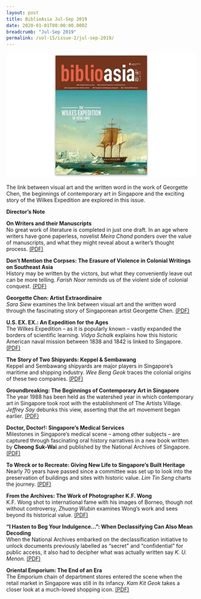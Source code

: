 ```yaml
---
layout: post
title: BiblioAsia Jul-Sep 2019
date: 2020-01-01T00:00:00.000Z
breadcrumb: "Jul-Sep 2019"
permalink: /vol-15/issue-2/jul-sep-2019/
---
```


<img src="/images/Vol-15-issue-2/vol15_iss2.jpg">

The link between visual art and the written word in the work of Georgette Chen, the beginnings of contemporary art in Singapore and the exciting story of the Wilkes Expedition are explored in this issue.

**Director’s Note**
 
**On Writers and their Manuscripts**<br>
No great work of literature is completed in just one draft. In an age where writers have gone paperless, novelist *Meira Chand* ponders over the value of manuscripts, and what they might reveal about a writer’s thought process.  [(PDF)](/files/past-issues/pdf/vol-15/v15-issue2_Writers.pdf)
 
**Don’t Mention the Corpses: The Erasure of Violence in Colonial Writings on Southeast Asia**<br>
History may be written by the victors, but what they conveniently leave out can be more telling. *Farish Noor* reminds us of the violent side of colonial conquest.  [(PDF)](/files/past-issues/pdf/vol-15/v15-issue2_Corpses.pdf)
 
**Georgette Chen: Artist Extraordinaire**<br>
*Sara Siew* examines the link between visual art and the written word through the fascinating story of Singaporean artist Georgette Chen.  [(PDF)](/files/past-issues/pdf/vol-15/v15-issue2_Georgette.pdf)
 
**U.S. EX. EX.: An Expedition for the Ages**<br>
The Wilkes Expedition – as it is popularly known – vastly expanded the borders of scientific learning. *Vidya Schalk* explains how this historic American naval mission between 1838 and 1842 is linked to Singapore.  [(PDF)](/files/past-issues/pdf/vol-15/v15-issue2_US.pdf)
 
**The Story of Two Shipyards: Keppel & Sembawang**<br>
Keppel and Sembawang shipyards are major players in Singapore’s maritime and shipping industry. *Wee Beng Geok* traces the colonial origins of these two companies.  [(PDF)](/files/past-issues/pdf/vol-15/v15-issue2_Shipyards.pdf)
 
**Groundbreaking: The Beginnings of Contemporary Art in Singapore**<br>
The year 1988 has been held as the watershed year in which contemporary art in Singapore took root with the establishment of The Artists Village. *Jeffrey Say* debunks this view, asserting that the art movement began earlier.  [(PDF)](/files/past-issues/pdf/vol-15/v15-issue2_Groundbreaking.pdf)
 
**Doctor, Doctor!: Singapore’s Medical Services**<br>
Milestones in Singapore’s medical scene – among other subjects – are captured through fascinating oral history narratives in a new book written by **Cheong Suk-Wai** and published by the National Archives of Singapore.  [(PDF)](/files/past-issues/pdf/vol-15/v15-issue2_Doctor.pdf)
 
**To Wreck or to Recreate: Giving New Life to Singapore’s Built Heritage**<br>
Nearly 70 years have passed since a committee was set up to look into the preservation of buildings and sites with historic value. *Lim Tin Seng* charts the journey.  [(PDF)](/files/past-issues/pdf/vol-15/v15-issue2_Recreate.pdf)
 
**From the Archives: The Work of Photographer K.F. Wong**<br>
K.F. Wong shot to international fame with his images of Borneo, though not without controversy, *Zhuang Wubin* examines Wong’s work and sees beyond its historical value.  [(PDF)](/files/past-issues/pdf/vol-15/v15-issue2_KFWong.pdf)
 
**“I Hasten to Beg Your Indulgence…”: When Declassifying Can Also Mean Decoding**<br>
When the National Archives embarked on the declassification initiative to unlock documents previously labelled as “secret” and “confidential” for public access, it also had to decipher what was actually written say *K. U. Menon.*  [(PDF)](/files/past-issues/pdf/vol-15/v15-issue2_Beg.pdf)
 
**Oriental Emporium: The End of an Era**<br>
The Emporium chain of department stores entered the scene when the retail market in Singapore was still in its infancy. *Kam Kit Geok* takes a closer look at a much-loved shopping icon.  [(PDF)](/files/past-issues/pdf/vol-15/v15-issue2_Oriental.pdf)
 
 

